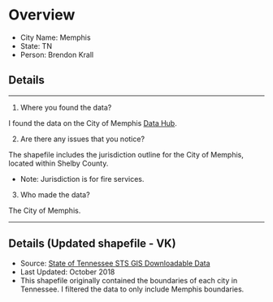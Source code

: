 # Overview
* City Name: Memphis
* State: TN
* Person: Brendon Krall

## Details
---
1. Where you found the data?

I found the data on the City of Memphis [Data Hub](https://data.memphistn.gov/dataset/Jurisdiction-Boundary-Memphis/b9uj-qyia/). 

2. Are there any issues that you notice?

The shapefile includes the jurisdiction outline for the City of Memphis, located within Shelby County.
* Note: Jurisdiction is for fire services.

3. Who made the data?

The City of Memphis.

---

## Details (Updated shapefile - VK)

+ Source: [State of Tennessee STS GIS Downloadable Data](https://tn-tnmap.opendata.arcgis.com/datasets/cf079cf338ab4910ab7765da40a11a06/explore?filters=eyJOQU1FIjpbIk1lbXBoaXMiXX0%3D&location=35.169302%2C-88.996469%2C8.75)
+ Last Updated: October 2018
+ This shapefile originally contained the boundaries of each city in Tennessee. I filtered the data to only include Memphis boundaries. 
